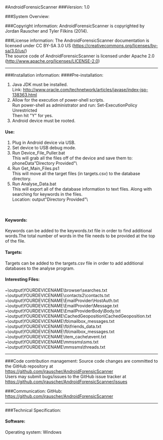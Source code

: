 #AndroidForensicScanner
###Version:
1.0

###System Overview:

###Copyright information:
AndroidForensicScanner is copyrighted by Jordan Rauscher and Tyler Filkins (2014).<br/>

###License information:
The AndroidForensicScanner documentation is licensed under CC BY-SA 3.0 US (https://creativecommons.org/licenses/by-sa/3.0/us/)<br/>
The source code of AndroidForensicScanner is licensed under Apache 2.0 (http://www.apache.org/licenses/LICENSE-2.0)<br/>

-----------------------------------------------------------------------

###Installation information:
####Pre-installation:
1. Java JDK must be installed.<br/>
Link: http://www.oracle.com/technetwork/articles/javase/index-jsp-138363.html <br/>
2. Allow for the execution of power-shell scripts.<br/>
Run power-shell as administrator and run: Set-ExecutionPolicy Unrestricted<br/>
Then hit "Y" for yes.<br/>
3. Android device must be rooted.<br/>
		
#### Use:
1. Plug in Android device via USB.<br/>
2. Set device to USB debug mode. <br/>
3. Run Device_File_Puller.bat<br/>
This will grab all the files off of the device and save them to: phoneData\"Directory Provided"\ <br/>
4. Run Get_Main_Files.ps1<br/>
This will move all the target files (in targets.csv) to the database directory.<br/>
5. Run Analyse_Data.bat<br/>
This will export all of the database information to text files. Along with searching for keywords in the files. <br/>Location: output\"Directory Provided"\
<br/>

#### Keywords:
Keywords can be added to the keywords.txt file in order to find additional words.The total number of words in the file needs to be provided at the top of the file.	

#### Targets:
Targets can be added to the targets.csv file in order to add additional databases to the analyse program. 

#### Interesting Files:
~\output\YOURDEVICENAME\browser\searches.txt<br/>
~\output\YOURDEVICENAME\contacts2\contacts.txt<br/>
~\output\YOURDEVICENAME\EmailProvider\HostAuth.txt<br/>
~\output\YOURDEVICENAME\EmailProvider\Message.txt<br/>
~\output\YOURDEVICENAME\EmailProviderBody\Body.txt<br/>
~\output\YOURDEVICENAME\CachedGeoposition\CachedGeoposition.txt<br/>
~\output\YOURDEVICENAME\fb\mailbox_messages.txt<br/>
~\output\YOURDEVICENAME\fb\friends_data.txt<br/>
~\output\YOURDEVICENAME\fb\mailbox_messages.txt<br/>
~\output\YOURDEVICENAME\item_cache\event.txt<br/>
~\output\YOURDEVICENAME\mmssms\sms.txt<br/>
~\output\YOURDEVICENAME\mmssms\threads.txt<br/>

-----------------------------------------------------------------------

###Code contribution management:
Source code changes are committed to the GitHub repository at https://github.com/jrauscher/AndroidForensicScanner<br/>
Users may submit bugs/issues to the GitHub issue tracker at https://github.com/jrauscher/AndroidForensicScanner/issues<br/>

###Communication:
GitHub: https://github.com/jrauscher/AndroidForensicScanner<br/>

-----------------------------------------------------------------------

###Technical Specification:
#### Software:
Operating system: Windows <br/>